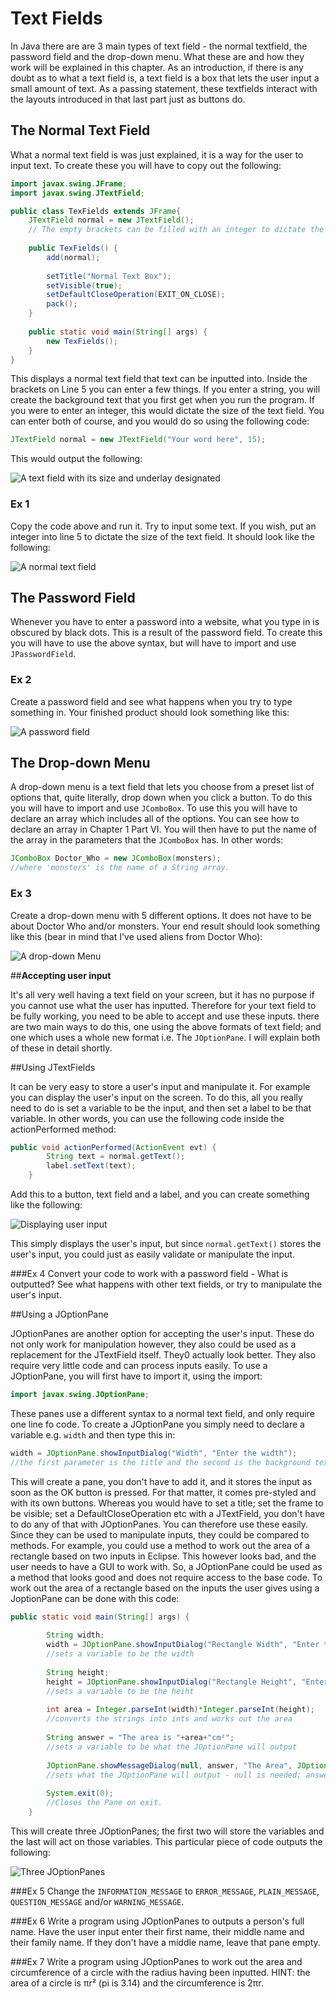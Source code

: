 Text Fields
===

In Java there are are 3 main types of text field - the normal textfield, the password field and the drop-down menu. What these are and how they work will be explained in this chapter. As an introduction, if there is any doubt as to what a text field is, a text field is a box that lets the user input a small amount of text. As a passing statement, these textfields interact with the layouts introduced in that last part just as buttons do.

## The Normal Text Field
What a normal text field is was just explained, it is a way for the user to input text. To create these you will have to copy out the following:

```java
import javax.swing.JFrame;
import javax.swing.JTextField;

public class TexFields extends JFrame{
	JTextField normal = new JTextField();
	// The empty brackets can be filled with an integer to dictate the preffered size of the text field.
	
	public TexFields() {
		add(normal);
		
		setTitle("Normal Text Box");
		setVisible(true);
		setDefaultCloseOperation(EXIT_ON_CLOSE);
		pack();
	}
	
	public static void main(String[] args) {
		new TexFields();
	}
}
```
This displays a normal text field that text can be inputted into. Inside the brackets on Line 5 you can enter a few things. If you enter a string, you will create the background text that you first get when you run the program. If you were to enter an integer, this would dictate the size of the text field. You can enter both of course, and you would do so using the following code:

```java
JTextField normal = new JTextField("Your word here", 15);
```
This would output the following:

![A text field with its size and underlay designated](https://github.com/HashanP/cadmus/raw/master/src/Images/better_text_field.png)

### Ex 1
Copy the code above and run it. Try to input some text. If you wish, put an integer into line 5 to dictate the size of the text field. It should look like the following:

![A normal text field](https://github.com/HashanP/cadmus/raw/master/src/Images/normal_text_field.png)

## The Password Field
Whenever you have to enter a password into a website, what you type in is obscured by black dots. This is a result of the password field. To create this you will have to use the above syntax, but will have to import and use `JPasswordField`.

### Ex 2
Create a password field and see what happens when you try to type something in. Your finished product should look something like this:

![A password field](https://github.com/HashanP/cadmus/raw/master/src/Images/password_field.png)

## The Drop-down Menu
A drop-down menu is a text field that lets you choose from a preset list of options that, quite literally, drop down when you click a button. To do this you will have to import and use `JComboBox`. To use this you will have to declare an array which includes all of the options. You can see how to declare an array in Chapter 1 Part VI. You will then have to put the name of the array in the parameters that the `JComboBox` has. In other words: 

```java
JComboBox Doctor_Who = new JComboBox(monsters);
//where 'monsters' is the name of a String array.
```

### Ex 3
Create a drop-down menu with 5 different options. It does not have to be about Doctor Who and/or monsters. Your end result should look something like this (bear in mind that I've used aliens from Doctor Who):

![A drop-down Menu](https://github.com/HashanP/cadmus/raw/master/src/Images/drop-down_menu.png)

##**Accepting user input**

It's all very well having a text field on your screen, but it has no purpose if you cannot use what the user has inputted. Therefore for your text field to be fully working, you need to be able to accept and use these inputs. there are two main ways to do this, one using the above formats of text field; and one which uses a whole new format i.e. The `JOptionPane`. I will explain both of these in detail shortly.

##Using JTextFields

It can be very easy to store a user's input and manipulate it. For example you can display the user's input on the screen. To do this, all you really need to do is set a variable to be the input, and then set a label to be that variable. In other words, you can use the following code inside the actionPerformed method:

```java
public void actionPerformed(ActionEvent evt) {
	    String text = normal.getText();
	    label.setText(text);
	}
```
Add this to a button, text field and a label, and you can create something like the following:

![Displaying user input](https://github.com/HashanP/cadmus/raw/master/src/Images/displaying_user_input.png)

This simply displays the user's input, but since `normal.getText()` stores the user's input, you could just as easily validate or manipulate the input.

###Ex 4
Convert your code to work with a password field - What is outputted?
See what happens with other text fields, or try to manipulate the user's input.

##Using a JOptionPane

JOptionPanes are another option for accepting the user's input. These do not only work for manipulation however, they also could be used as a replacement for the JTextField itself.  They0 actually look better. They also require very little code and can process inputs easily. To use a JOptionPane, you will first have to import it, using the import:

```java
import javax.swing.JOptionPane;
```
These panes use a different syntax to a normal text field, and only require one line fo code. To create a JOptionPane you simply need to declare a variable e.g. `width` and then type this in:

```java
width = JOptionPane.showInputDialog("Width", "Enter the width");
//the first parameter is the title and the second is the background text. 
```
This will create a pane, you don't have to add it, and it stores the input as soon as the OK button is pressed. For that matter, it comes pre-styled and with its own buttons. Whereas you would have to set a title; set the frame to be visible; set a DefaultCloseOperation etc with a JTextField, you don't have to do any of that with JOptionPanes. You can therefore use these easily. Since they can be used to manipulate inputs, they could be compared to methods. For example, you could use a method to work out the area of a rectangle based on two inputs in Eclipse. This however looks bad, and the user needs to have a GUI to work with. So, a JOptionPane could be used as a method that looks good and does not require access to the base code. To work out the area of a rectangle based on the inputs the user gives using a JoptionPane can be done with this code:

```java
public static void main(String[] args) {
		
		String width;
		width = JOptionPane.showInputDialog("Rectangle Width", "Enter the width of your rectangle");
		//sets a variable to be the width
		
		String height;
		height = JOptionPane.showInputDialog("Rectangle Height", "Enter the height of your rectangle");
		//sets a variable to be the heiht
		
		int area = Integer.parseInt(width)*Integer.parseInt(height);
		//converts the strings into ints and works out the area
		
		String answer = "The area is "+area+"cm²";
		//sets a variable to be what the JOptionPane will output
		
		JOptionPane.showMessageDialog(null, answer, "The Area", JOptionPane.INFORMATION_MESSAGE);
		//sets what the JOptionPane will output - null is needed; answer is the variable; "The Area" is the title and the final part is the image shown (see example)
		
		System.exit(0);
		//Closes the Pane on exit.
	}
```

This will create three JOptionPanes; the first two will store the variables and the last will act on those variables. This particular piece of code outputs the following:

![Three JOptionPanes](https://github.com/HashanP/cadmus/raw/master/src/Images/JOptionPanes.png)

###Ex 5
Change the `INFORMATION_MESSAGE` to `ERROR_MESSAGE`, `PLAIN_MESSAGE`, `QUESTION_MESSAGE` and/or `WARNING_MESSAGE`.

###Ex 6
Write a program using JOptionPanes to outputs a person's full name. Have the user input enter their first name, their middle name and their family name. If they don't have a middle name, leave that pane empty.

###Ex 7
Write a program using JOptionPanes to work out the area and circumference of a circle with the radius having been inputted. HINT: the area of a circle is πr² (pi is 3.14) and the circumference is 2πr.
